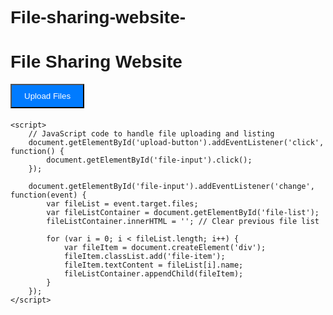 # File-sharing-website-<!DOCTYPE html>
<html lang="en">
<head>
    <meta charset="UTF-8">
    <meta name="viewport" content="width=device-width, initial-scale=1.0">
    <title>File Sharing Website</title>
    <style>
        /* Add your CSS styles here */
        body {
            font-family: Arial, sans-serif;
        }
        #file-input {
            display: none;
        }
        #upload-button {
            padding: 10px 20px;
            background-color: #007bff;
            color: #fff;
            cursor: pointer;
        }
        #file-list {
            margin-top: 20px;
        }
        .file-item {
            margin-bottom: 10px;
        }
    </style>
</head>
<body>
    <h1>File Sharing Website</h1>
    <input type="file" id="file-input" multiple>
    <button id="upload-button">Upload Files</button>
    <div id="file-list"></div>

    <script>
        // JavaScript code to handle file uploading and listing
        document.getElementById('upload-button').addEventListener('click', function() {
            document.getElementById('file-input').click();
        });

        document.getElementById('file-input').addEventListener('change', function(event) {
            var fileList = event.target.files;
            var fileListContainer = document.getElementById('file-list');
            fileListContainer.innerHTML = ''; // Clear previous file list

            for (var i = 0; i < fileList.length; i++) {
                var fileItem = document.createElement('div');
                fileItem.classList.add('file-item');
                fileItem.textContent = fileList[i].name;
                fileListContainer.appendChild(fileItem);
            }
        });
    </script>
</body>
</html>

